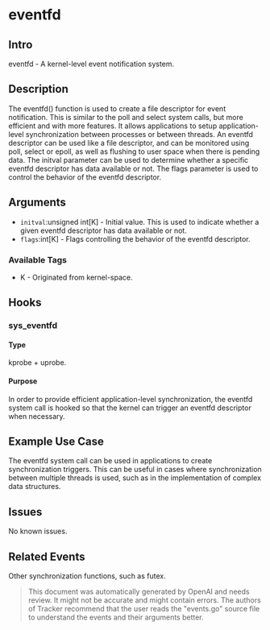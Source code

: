 
# eventfd

## Intro
eventfd - A kernel-level event notification system.

## Description
The eventfd() function is used to create a file descriptor for event notification. This is similar to the poll and select system calls, but more efficient and with more features. It allows applications to setup application-level synchronization between processes or between threads. An eventfd descriptor can be used like a file descriptor, and can be monitored using poll, select or epoll, as well as flushing to user space when there is pending data. The initval parameter can be used to determine whether a specific eventfd descriptor has data available or not. The flags parameter is used to control the behavior of the eventfd descriptor.

## Arguments
* `initval`:unsigned int[K] - Initial value. This is used to indicate whether a given eventfd descriptor has data available or not.
* `flags`:int[K] - Flags controlling the behavior of the eventfd descriptor.

### Available Tags
* K - Originated from kernel-space.

## Hooks
### sys_eventfd
#### Type
kprobe + uprobe.
#### Purpose
In order to provide efficient application-level synchronization, the eventfd system call is hooked so that the kernel can trigger an eventfd descriptor when necessary.

## Example Use Case
The eventfd system call can be used in applications to create synchronization triggers. This can be useful in cases where synchronization between multiple threads is used, such as in the implementation of complex data structures.

## Issues
No known issues.

## Related Events
Other synchronization functions, such as futex.

> This document was automatically generated by OpenAI and needs review. It might
> not be accurate and might contain errors. The authors of Tracker recommend that
> the user reads the "events.go" source file to understand the events and their
> arguments better.

